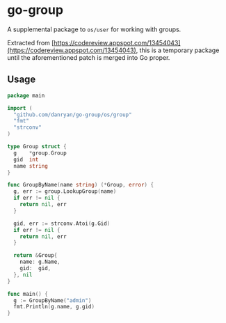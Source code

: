 # go-group

A supplemental package to `os/user` for working with groups. 

Extracted from [https://codereview.appspot.com/13454043](https://codereview.appspot.com/13454043), this is a temporary package until the aforementioned patch is merged into Go proper.

## Usage

```go
package main

import (
  "github.com/danryan/go-group/os/group"
  "fmt"
  "strconv"
)

type Group struct {
  g    *group.Group
  gid  int
  name string
}

func GroupByName(name string) (*Group, error) {
  g, err := group.LookupGroup(name)
  if err != nil {
    return nil, err
  }

  gid, err := strconv.Atoi(g.Gid)
  if err != nil {
    return nil, err
  }

  return &Group{
    name: g.Name,
    gid:  gid,
  }, nil
}

func main() {
  g := GroupByName("admin")
  fmt.Println(g.name, g.gid)
}
```
